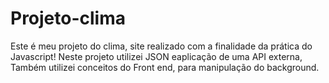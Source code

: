 # Projeto-clima
Este é meu projeto do clima, site realizado com a finalidade da prática do Javascript!
Neste projeto utilizei JSON eaplicação de uma API externa,
Também utilizei conceitos do Front end, para manipulação do background.
